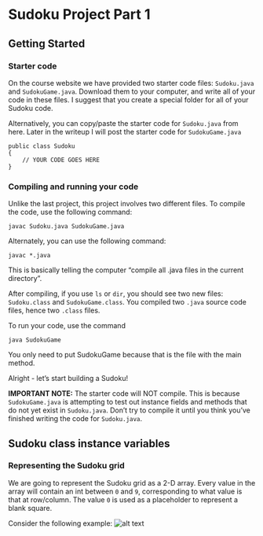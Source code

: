 # Sudoku Project Part 1
## Getting Started
### Starter code
On the course website we have provided two starter code files: `Sudoku.java` and `SudokuGame.java`. Download them to your computer, and write all of your code in these files. I suggest that you create a special folder for all of your Sudoku code.

Alternatively, you can copy/paste the starter code for `Sudoku.java` from here. Later in the writeup I will post the starter code for `SudokuGame.java`

```
public class Sudoku
{
    // YOUR CODE GOES HERE
}
```

### Compiling and running your code
Unlike the last project, this project involves two different files. To compile the code, use the following command:

```
javac Sudoku.java SudokuGame.java
```

Alternately, you can use the following command:

```
javac *.java
```

This is basically telling the computer “compile all .java files in the current directory”.

After compiling, if you use `ls` or `dir`, you should see two new files: `Sudoku.class` and `SudokuGame.class`. You compiled two `.java` source code files, hence two `.class` files.

To run your code, use the command

```
java SudokuGame
```

You only need to put SudokuGame because that is the file with the main method.

Alright - let’s start building a Sudoku!

**IMPORTANT NOTE:** The starter code will NOT compile. This is because `SudokuGame.java` is attempting to test out instance fields and methods that do not yet exist in `Sudoku.java`. Don’t try to compile it until you think you’ve finished writing the code for `Sudoku.java`.

## Sudoku class instance variables
### Representing the Sudoku grid
We are going to represent the Sudoku grid as a 2-D array. Every value in the array will contain an int between `0` and `9`, corresponding to what value is that at row/column. The value `0` is used as a placeholder to represent a blank square.

Consider the following example:
![alt text](https://github.com/jucax/college-cs1/projects/images/sudoku-example.png?raw=true)
